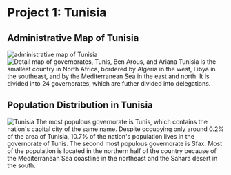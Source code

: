 # Project 1: Tunisia
## Administrative Map of Tunisia
![administrative map of Tunisia](https://theresareese.github.io/workshop/Tunisia_adm_map.png)![Detail map of governorates, Tunis, Ben Arous, and Ariana](https://theresareese.github.io/workshop/detail_map.png)
Tunisia is the smallest country in North Africa, bordered by Algeria in the west, Libya in the southeast, and by the Mediterranean Sea in the east and north. It is divided into 24 governorates, which are futher divided into delegations.

## Population Distribution in Tunisia
![Tunisia](https://theresareese.github.io/workshop/Tunisia.png)
The most populous governorate is Tunis, which contains the nation's capital city of the same name. Despite occupying only around 0.2% of the area of Tunisia, 10.7% of the nation's population lives in the governorate of Tunis. The second most populous governorate is Sfax. Most of the population is located in the northern half of the country because of the Mediterranean Sea coastline in the northeast and the Sahara desert in the south.
